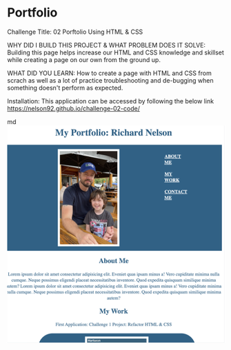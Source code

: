 # Portfolio


Challenge Title: 02 Porftolio Using HTML & CSS

WHY DID I BUILD THIS PROJECT & WHAT PROBLEM DOES IT SOLVE: Building this page helps increase our HTML and CSS knowledge and skillset while creating a page on our own from the ground up. 


WHAT DID YOU LEARN: How to create a page with HTML and CSS from scrach as well as a lot of practice troubleshooting and de-bugging when something doesn't perform as expected. 

Installation: This application can be accessed by following the below link
https://nelson92.github.io/challenge-02-code/

   md ![alt text](assets/images/screenshot_1.png)
    

    
